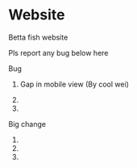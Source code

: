# Website
Betta fish website 

Pls report any bug below here 

Bug

1. Gap in mobile view (By cool wei)

2.

3.



Big change 

1.

2.

3.
